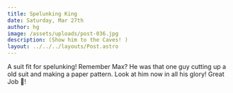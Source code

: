 ```yaml
---
title: Spelunking King
date: Saturday, Mar 27th
author: hg
image: /assets/uploads/post-036.jpg
description: (Show him to the Caves! )
layout: ../../../layouts/Post.astro
---
```


A suit fit for spelunking! Remember Max? He was that one guy cutting up a old suit and making a paper pattern. Look at him now in all his glory! Great Job 👏!
